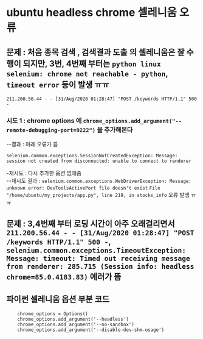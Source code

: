 # ubuntu headless chrome 셀레니움 오류
## 문제 : 처음 종목 검색 , 검색결과 도출 의 셀레니움은 잘 수행이 되지만, 3번, 4번째 부터는 `python linux selenium: chrome not reachable - python`, `timeout error` 등이 발생 ㅠㅠ 
`211.200.56.44 - - [31/Aug/2020 01:28:47] "POST /keywords HTTP/1.1" 500 -`

### 시도 1 : chrome options 에 `chrome_options.add_argument("--remote-debugging-port=9222")` 을 추가해본다 
--결과 : 아래 오류가 뜸 
```
selenium.common.exceptions.SessionNotCreatedException: Message: session not created from disconnected: unable to connect to renderer
```
-재시도 : 다시 추가한 옵션 없애줌   
--재시도 결과 : `selenium.common.exceptions.WebDriverException: Message: unknown error: DevToolsActivePort file doesn't exist`
`File "/home/ubuntu/my_projects/app.py", line 219, in stocks_info` 오류 발생 ㅠㅠ 

## 문제 : 3,4번째 부터 로딩 시간이 아주 오래걸리면서 `211.200.56.44 - - [31/Aug/2020 01:28:47] "POST /keywords HTTP/1.1" 500 -`, `selenium.common.exceptions.TimeoutException: Message: timeout: Timed out receiving message from renderer: 285.715 (Session info: headless chrome=85.0.4183.83)` 에러가 뜸 
## 파이썬 셀레니움 옵션 부분 코드 
```
    chrome_options = Options()
    chrome_options.add_argument('--headless')
    chrome_options.add_argument('--no-sandbox')
    chrome_options.add_argument('--disable-dev-shm-usage')
  
